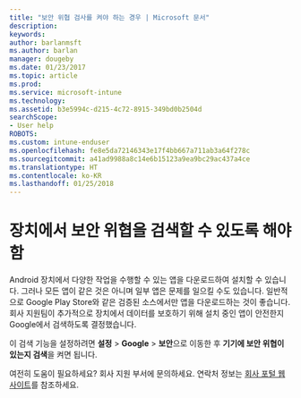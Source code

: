 ```yaml
---
title: "보안 위협 검사를 켜야 하는 경우 | Microsoft 문서"
description: 
keywords: 
author: barlanmsft
ms.author: barlan
manager: dougeby
ms.date: 01/23/2017
ms.topic: article
ms.prod: 
ms.service: microsoft-intune
ms.technology: 
ms.assetid: b3e5994c-d215-4c72-8915-349bd0b2504d
searchScope:
- User help
ROBOTS: 
ms.custom: intune-enduser
ms.openlocfilehash: fe8e5da72146343e17f4bb667a711ab3a64f278c
ms.sourcegitcommit: a41ad9988a8c14e6b15123a9ea9bc29ac437a4ce
ms.translationtype: HT
ms.contentlocale: ko-KR
ms.lasthandoff: 01/25/2018
---
```

# <a name="you-need-to-make-your-device-able-to-scan-for-security-threats"></a>장치에서 보안 위협을 검색할 수 있도록 해야 함

Android 장치에서 다양한 작업을 수행할 수 있는 앱을 다운로드하여 설치할 수 있습니다. 그러나 모든 앱이 같은 것은 아니며 일부 앱은 문제를 일으킬 수도 있습니다. 일반적으로 Google Play Store와 같은 검증된 소스에서만 앱을 다운로드하는 것이 좋습니다. 회사 지원팀이 추가적으로 장치에서 데이터를 보호하기 위해 설치 중인 앱이 안전한지 Google에서 검색하도록 결정했습니다.

이 검색 기능을 설정하려면 **설정** > **Google** > **보안**으로 이동한 후 **기기에 보안 위협이 있는지 검색**을 켜면 됩니다.

여전히 도움이 필요하세요? 회사 지원 부서에 문의하세요. 연락처 정보는 [회사 포털 웹 사이트](https://portal.manage.microsoft.com#HelpDeskDialog)를 참조하세요.
